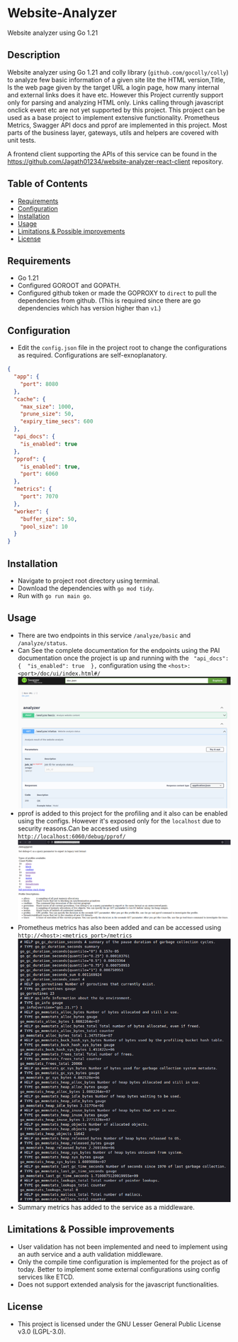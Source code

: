 # Website-Analyzer

Website analyzer using Go 1.21 

## Description

Website analyzer using Go 1.21 and colly library (`github.com/gocolly/colly`) to analyze few basic information of a given site lite the HTML version,Title,
Is the web page given by the target URL a login page, how many internal and external links does it have etc.
However this Project currently support only for parsing and analyzing HTML only. Links calling through javascript onclick event etc are not yet supported by this project.
This project can be used as a base project to implement extensive functionality.
Prometheus Metrics, Swagger API docs and pprof are implemented in this project. 
Most parts of the business layer, gateways, utils and helpers are covered with unit tests.

A frontend client supporting the APIs of this service can be found in the  https://github.com/Jagath01234/website-analyzer-react-client repository.
## Table of Contents

- [Requirements](#requirements)
- [Configuration](#configuration)
- [Installation](#installation)
- [Usage](#usage)
- [Limitations & Possible improvements](#Limitations_&_Possible_improvements)
- [License](#license)


## Requirements
- Go 1.21
- Configured GOROOT and GOPATH.
- Configured github token or made the GOPROXY to `direct` to pull the dependencies from github. (This is required since there are go dependencies which has version higher than `v1`.)

## Configuration
- Edit the `config.json` file in the project root to change the configurations as required. 
Configurations are self-exnoplanatory.
```json
{
  "app": {
    "port": 8080
  },
  "cache": {
    "max_size": 1000,
    "prune_size": 50,
    "expiry_time_secs": 600
  },
  "api_docs": {
    "is_enabled": true
  },
  "pprof": {
    "is_enabled": true,
    "port": 6060
  },
  "metrics": {
    "port": 7070
  },
  "worker": {
    "buffer_size": 50,
    "pool_size": 10
  }
}

```

## Installation
- Navigate to project root directory using terminal.
- Download the dependencies with `go mod tidy`.
- Run with `go run main go`.

## Usage
- There are two endpoints in this service `/analyze/basic` and `/analyze/status`.
- Can See the complete documentation for the endpoints using the PAI documentation once the project is up and 
 running with the ` "api_docs": {  "is_enabled": true  },` configuration using the `<host>:<port>/doc/ui/index.html#/`
  ![img.png](img.png)
- pprof is added to this project for the profiling and it also can be enabled using the configs. However it's exposed only for the `localhost` due to security reasons.Can be accessed using `http://localhost:6060/debug/pprof/`
![img_1.png](img_1.png)
- Prometheus metrics has also been added and can be accessed using `http://<host>:<metrics_port>/metrics`
![img_2.png](img_2.png)
- Summary metrics has added to the service as a middleware.

## Limitations & Possible improvements
- User validation has not been implemented and need to implement using an auth service and a auth validation middleware.
- Only the compile time configuration is implemented for the project as of today. Better to implement some external configurations using config services like ETCD.
- Does not support extended analysis for the javascript functionalities. 

## License
- This project is licensed under the GNU Lesser General Public License v3.0 (LGPL-3.0).

